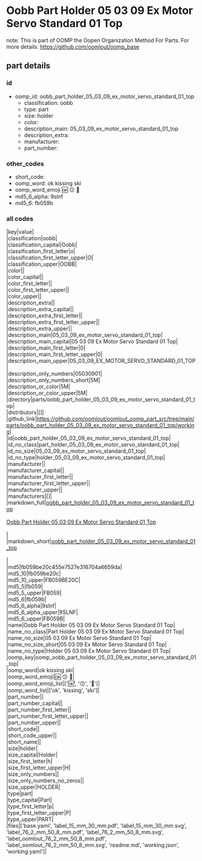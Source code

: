 # Oobb Part Holder 05 03 09 Ex Motor Servo Standard 01 Top  

note: This is part of OOMP the Oopen Organization Method For Parts. For more details: https://github.com/oomlout/oomp_base

##  part details





### id
* oomp_id: oobb_part_holder_05_03_09_ex_motor_servo_standard_01_top
  * classification: oobb
  * type: part
  * size: holder
  * color: 
  * description_main: 05_03_09_ex_motor_servo_standard_01_top
  * description_extra: 
  * manufacturer: 
  * part_number: 

### other_codes
* short_code: 
* oomp_word: ok kissing ski
* oomp_word_emoji :ok: :kissing: :ski:
* md5_6_alpha: 9slnf
* md5_6: fb059b

### all codes 
|key|value|  
|classification|oobb|  
|classification_capital|Oobb|  
|classification_first_letter|o|  
|classification_first_letter_upper|O|  
|classification_upper|OOBB|  
|color||  
|color_capital||  
|color_first_letter||  
|color_first_letter_upper||  
|color_upper||  
|description_extra||  
|description_extra_capital||  
|description_extra_first_letter||  
|description_extra_first_letter_upper||  
|description_extra_upper||  
|description_main|05_03_09_ex_motor_servo_standard_01_top|  
|description_main_capital|05 03 09 Ex Motor Servo Standard 01 Top|  
|description_main_first_letter|0|  
|description_main_first_letter_upper|0|  
|description_main_upper|05_03_09_EX_MOTOR_SERVO_STANDARD_01_TOP|  
|description_only_numbers|05030901|  
|description_only_numbers_short|5M|  
|description_or_color|5M|  
|description_or_color_upper|5M|  
|directory|parts/oobb_part_holder_05_03_09_ex_motor_servo_standard_01_top|  
|distributors|[]|  
|github_link|https://github.com/oomlout/oomlout_oomp_part_src/tree/main/parts/oobb_part_holder_05_03_09_ex_motor_servo_standard_01_top/working|  
|id|oobb_part_holder_05_03_09_ex_motor_servo_standard_01_top|  
|id_no_class|part_holder_05_03_09_ex_motor_servo_standard_01_top|  
|id_no_size|05_03_09_ex_motor_servo_standard_01_top|  
|id_no_type|holder_05_03_09_ex_motor_servo_standard_01_top|  
|manufacturer||  
|manufacturer_capital||  
|manufacturer_first_letter||  
|manufacturer_first_letter_upper||  
|manufacturer_upper||  
|manufacturers|[]|  
|markdown_full|[oobb_part_holder_05_03_09_ex_motor_servo_standard_01_top](https://github.com/oomlout/oomlout_oomp_part_src/tree/main/parts/oobb_part_holder_05_03_09_ex_motor_servo_standard_01_top/working)<br>[](https://github.com/oomlout/oomlout_oomp_part_src/tree/main/parts/oobb_part_holder_05_03_09_ex_motor_servo_standard_01_top/working)<br>[Oobb Part Holder 05 03 09 Ex Motor Servo Standard 01 Top](https://github.com/oomlout/oomlout_oomp_part_src/tree/main/parts/oobb_part_holder_05_03_09_ex_motor_servo_standard_01_top/working)<br><br>|  
|markdown_short|[oobb_part_holder_05_03_09_ex_motor_servo_standard_01_top](https://github.com/oomlout/oomlout_oomp_part_src/tree/main/parts/oobb_part_holder_05_03_09_ex_motor_servo_standard_01_top/working)<br><br>|  
|md5|fb059be20c455e7527e316704a6659da|  
|md5_10|fb059be20c|  
|md5_10_upper|FB059BE20C|  
|md5_5|fb059|  
|md5_5_upper|FB059|  
|md5_6|fb059b|  
|md5_6_alpha|9slnf|  
|md5_6_alpha_upper|9SLNF|  
|md5_6_upper|FB059B|  
|name|Oobb Part Holder 05 03 09 Ex Motor Servo Standard 01 Top|  
|name_no_class|Part Holder 05 03 09 Ex Motor Servo Standard 01 Top|  
|name_no_size|05 03 09 Ex Motor Servo Standard 01 Top|  
|name_no_size_short|05 03 09 Ex Motor Servo Standard 01 Top|  
|name_no_type|Holder 05 03 09 Ex Motor Servo Standard 01 Top|  
|oomp_key|oomp_oobb_part_holder_05_03_09_ex_motor_servo_standard_01_top|  
|oomp_word|ok kissing ski|  
|oomp_word_emoji|:ok: :kissing: :ski:|  
|oomp_word_emoji_list|[':ok:', ':kissing:', ':ski:']|  
|oomp_word_list|['ok', 'kissing', 'ski']|  
|part_number||  
|part_number_capital||  
|part_number_first_letter||  
|part_number_first_letter_upper||  
|part_number_upper||  
|short_code||  
|short_code_upper||  
|short_name||  
|size|holder|  
|size_capital|Holder|  
|size_first_letter|h|  
|size_first_letter_upper|H|  
|size_only_numbers||  
|size_only_numbers_no_zeros||  
|size_upper|HOLDER|  
|type|part|  
|type_capital|Part|  
|type_first_letter|p|  
|type_first_letter_upper|P|  
|type_upper|PART|  
|files|['base.yaml', 'label_15_mm_30_mm.pdf', 'label_15_mm_30_mm.svg', 'label_76_2_mm_50_8_mm.pdf', 'label_76_2_mm_50_8_mm.svg', 'label_oomlout_76_2_mm_50_8_mm.pdf', 'label_oomlout_76_2_mm_50_8_mm.svg', 'readme.md', 'working.json', 'working.yaml']|  
